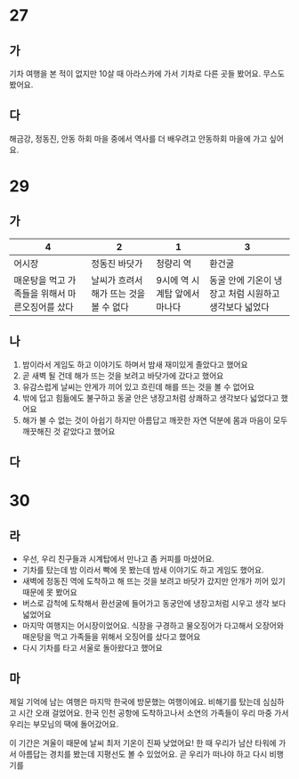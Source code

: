 # 27
## 가
기차 여행을 본 적이 없지만 10살 때 아라스카에 가서 기차로 다른 곳들 봤어요. 무스도 봤어요.

## 다
해금강, 정동진, 안동 하회 마을 중에서 역사를 더 배우려고 안동하회 마을에 가고 싶어요.

# 29
## 가

| 4                          | 2                       | 1                 | 3                              |
| -------------------------- | ----------------------- | ----------------- | ------------------------------ |
| 어시장                        | 정동진 바닷가                 | 청량리 역             | 환건굴                            |
| 매운탕을 먹고 가족들을 위해서 마른오징어를 샀다 | 날씨가 흐려서 해가 뜨는 것을 볼 수 없다 | 9시에 역 시계탑 앞에서 마나다 | 동굴 안에 기온이 냉장고 처럼 시원하고 생각보다 넓었다 |
## 나
1. 밤이라서 게임도 하고 이야기도 하며서 밤새 재미있게 졸았다고 했어요
2. 곧 새벽 될 건데 해가 뜨는 것을 보려고 바닷가에 갔다고 했어요
3. 유감스럽게 날씨는 안게가 끼어 있고 흐린데 해를 뜨는 것을 볼 수 없어요
4. 밖에 덥고 힘듦에도 불구하고 동굴 안은 냉장고처럼 상쾌하고 생각보다 넓었다고 했어요
5. 해가 불 수 없는 것이 아쉽기 하지만 아름답고 깨끗한 자연 덕분에 몸과 마음이 모두 깨끗해진 것 같았다고 했어요

## 다
# 30
## 라
* 우선, 우리 친구들과 시계탑에서 만나고 좀 커피를 마셨어요.
* 기차를 탔는데 밤 이라서 빡에 못 봤는데 밤새 이야기도 하고 게임도 했어요.
* 새벽에 정동진 역에 도착하고 해 뜨는 것을 보려고 바닷가 갔지만 안개가 끼어 있기 때문에 못 봤어요
* 버스로 감척에 도착해서 환선굴에 들어가고 동궁안에 냉장고처럼 시우고 생각 보다 넓었어요
* 마지막 여행지는 어시장이었어요. 식장을 구경하고 물오징어가 다고해서 오장어와 매운탕을 먹고 가족들을 위해서 오징어를 샀다고 했어요
* 다시 기차를 타고 서울로 돌아왔다고 했어요

## 마
제일 기억에 남는 여행은 마지막 한국에 방문했는 여행이에요. 비해기를 탔는데 심심하고 시간 오래 걸었어요. 한국 인천 공항에 도착하고나서 소연의 가족들이 우리 마중 가서 우리는 부모님의 땍에 돌어갔어요.

이 기간은 겨울이 때문에 날씨 최저 기온이 진짜 낮었어요! 한 때 우리가 남산 타워에 가서 아름답는 경치를 봤는데 지평선도 볼 수 있었어요. 곧 우리가 떠나야 하고  다시 비행기를 
